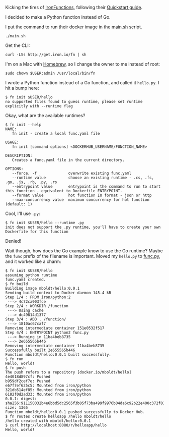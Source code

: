 Kicking the tires of [IronFunctions](http://open.iron.io/), following
their [Quickstart guide](https://github.com/iron-io/functions#quickstart).

I decided to make a Python function instead of Go.

I put the command to run their docker image in the [main.sh](main.sh) script.

```
./main.sh
```

Get the CLI:

```
curl -LSs http://get.iron.io/fn | sh
```

I'm on a Mac with [Homebrew](https://brew.sh/), so I change the owner
to me instead of root:

```
sudo chown $USER:admin /usr/local/bin/fn
```

I wrote a Python function instead of a Go function, and called it
`hello.py`. I hit a bump here:

```
$ fn init $USER/hello
no supported files found to guess runtime, please set runtime explicitly with --runtime flag
```

Okay, what are the available runtimes?


```
$ fn init --help
NAME:
   fn init - create a local func.yaml file

USAGE:
   fn init [command options] <DOCKERHUB_USERNAME/FUNCTION_NAME>

DESCRIPTION:
   Creates a func.yaml file in the current directory.  

OPTIONS:
   --force, -f              overwrite existing func.yaml
   --runtime value          choose an existing runtime - .cs, .fs, .go, .js, .rb, .py, .rs
   --entrypoint value       entrypoint is the command to run to start this function - equivalent to Dockerfile ENTRYPOINT.
   --format value           hot function IO format - json or http
   --max-concurrency value  maximum concurrency for hot function (default: 1)
```

Cool, I'll use `.py`:

```
$ fn init $USER/hello --runtime .py
init does not support the .py runtime, you'll have to create your own Dockerfile for this function
```

Denied!

Wait though, how does the Go example know to use the Go runtime? Maybe
the `func` prefix of the filename is important. Moved my `hello.py` to
[func.py](func.py), and it worked like a charm:

```
$ fn init $USER/hello
assuming python runtime
func.yaml created.
$ fn build
Building image mboldt/hello:0.0.1
Sending build context to Docker daemon 145.4 kB
Step 1/4 : FROM iron/python:2
 ---> 4c72ca003fce
Step 2/4 : WORKDIR /function
 ---> Using cache
 ---> dc49814d1377
Step 3/4 : ADD . /function/
 ---> 1810ac67caf7
Removing intermediate container 151e0532f517
Step 4/4 : ENTRYPOINT python2 func.py
 ---> Running in 11ba4beb8735
 ---> 2e655565b446
Removing intermediate container 11ba4beb8735
Successfully built 2e655565b446
Function mboldt/hello:0.0.1 built successfully.
$ fn run
Hello, world!
$ fn push
The push refers to a repository [docker.io/mboldt/hello]
4e4018d897cf: Pushed 
b959df2cef7e: Pushed 
e67f7ef625c5: Mounted from iron/python 
321db514ef85: Mounted from iron/python 
6102f0d2ad33: Mounted from iron/python 
0.0.1: digest: sha256:911150032b4e6bbd5dc2565f3b05f73ba499f9976b04da6c92b22e400c372f01 size: 1365
Function mboldt/hello:0.0.1 pushed successfully to Docker Hub.
$ fn routes create helloapp /hello mboldt/hello
/hello created with mboldt/hello:0.0.1
$ curl http://localhost:8080/r/helloapp/hello
Hello, world!
```
